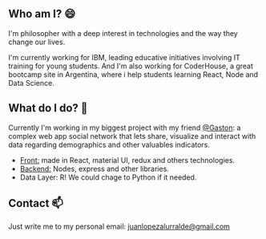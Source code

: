 ## Who am I? 😄

I'm philosopher with a deep interest in technologies and the way they change our lives.

I'm currently working for IBM, leading educative initiatives involving IT training for young students. And I'm also working for CoderHouse, a great bootcamp site in Argentina, where i help students learning React, Node and Data Science. 

## What do I do? 🔭
Currently I'm working in my biggest project with my friend <a href="https://github.com/gastonbecerra">@Gaston</a>: a complex web app social network that lets share, visualize and interact with data regarding demographics and other valuables indicators. 
- <a href="https://github.com/gastonbecerra/gc-client">Front:</a> made in React, material UI, redux and others technologies. 
- <a href="https://github.com/gastonbecerra/gc-server">Backend:</a> Nodes, express and other libraries.
- Data Layer: R! We could chage to Python if it needed. 

## Contact 📫
Just write me to my personal email: juanlopezalurralde@gmail.com

<!--
**JuanPaLA/JuanPaLA** is a ✨ _special_ ✨ repository because its `README.md` (this file) appears on your GitHub profile.

Here are some ideas to get you started:

-  I’m currently working on ...
- 🌱 I’m currently learning ...
- 👯 I’m looking to collaborate on ...
- 🤔 I’m looking for help with ...
- 💬 Ask me about ...
-  How to reach me: ...
-  Pronouns: ...
- ⚡ Fun fact: ...
-->
